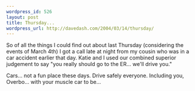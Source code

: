 ```yaml
--- 
wordpress_id: 526
layout: post
title: Thursday...
wordpress_url: http://davedash.com/2004/03/14/thursday/
---
```

So of all the things I could find out about last Thursday (considering the events of March 4th) I got a call late at night from my cousin who was in a car accident earlier that day.  Katie and I used our combined superior judgement to say "you really should go to the ER... we'll drive you."  

Cars... not a fun place these days.  Drive safely everyone.  Including you, Overbo... with your muscle car to be...
